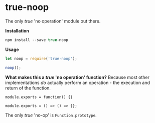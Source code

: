 # true-noop

The only _true_ 'no operation' module out there.

**Installation**
```javascript
npm install --save true-noop
```

**Usage**
```javascript
let noop = require('true-noop');

noop();
```

**What makes this a _true_ 'no operation' function?**
Because most other implementations _do_ actually perform an operation - the execution and return of the function.

`module.exports = function() {}`

`module.exports = () => () => {};`

The only _true_ 'no-op' is `Function.prototype`.
